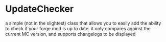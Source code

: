 UpdateChecker
=============

a simple (not in the slightest) class that allows you to easily add the ability to check if your forge mod is up to date. it only compares against the current MC version, and supports changelogs to be displayed
